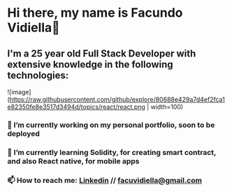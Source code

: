 # Hi there, my name is Facundo Vidiella👋

<!--
**FacuVidiella/FacuVidiella** is a ✨ _special_ ✨ repository because its `README.md` (this file) appears on your GitHub profile.

Here are some ideas to get you started:

- 🔭 I’m currently working on ...
- 🌱 I’m currently learning ...
- 👯 I’m looking to collaborate on ...
- 🤔 I’m looking for help with ...
- 💬 Ask me about ...
- 📫 How to reach me: ...
- 😄 Pronouns: ...
- ⚡ Fun fact: ...
-->
## I'm a 25 year old Full Stack Developer with extensive knowledge in the following technologies:
![image](https://raw.githubusercontent.com/github/explore/80688e429a7d4ef2fca1e82350fe8e3517d3494d/topics/react/react.png | width=100)

### 🔭 I’m currently working on my personal portfolio, soon to be deployed
### 🌱 I’m currently learning Solidity, for creating smart contract, and also React native, for mobile apps
### 📫 How to reach me: [Linkedin](https://www.linkedin.com/in/facundovidiella/) // facuvidiella@gmail.com
 

                        
                        
